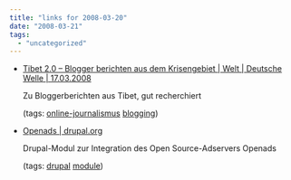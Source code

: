```yaml
---
title: "links for 2008-03-20"
date: "2008-03-21"
tags: 
  - "uncategorized"
---
```


- [Tibet 2.0 – Blogger berichten aus dem Krisengebiet | Welt | Deutsche Welle | 17.03.2008](http://www.dw-world.de/dw/article/0,2144,3198777,00.html)
    
    Zu Bloggerberichten aus Tibet, gut recherchiert
    
    (tags: [online-journalismus](http://del.icio.us/heinzwittenbrink/online-journalismus) [blogging](http://del.icio.us/heinzwittenbrink/blogging))
    
- [Openads | drupal.org](http://drupal.org/project/openads)
    
    Drupal-Modul zur Integration des Open Source-Adservers Openads
    
    (tags: [drupal](http://del.icio.us/heinzwittenbrink/drupal) [module](http://del.icio.us/heinzwittenbrink/module))
